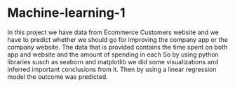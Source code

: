 # Machine-learning-1
In this project we have data from Ecommerce Customers website and we have to predict whether we should go for improving the company app or the company website.
The data that is provided contains the time spent on both app and website and the amount of spending in each
So by using python libraries susch as seaborn and matplotlib we did some visualizations and inferred important conclusions from it.
Then by using a linear regression model the outcome was predicted.
